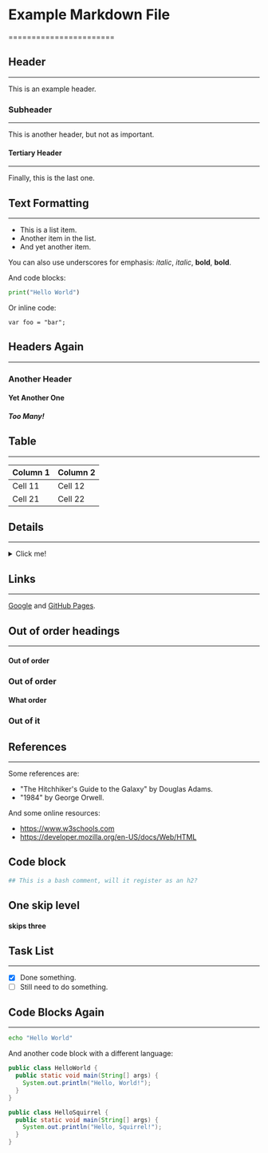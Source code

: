 # Example Markdown File
=======================

## Header
-----------

This is an example header.

### Subheader
-------------

This is another header, but not as important.

#### Tertiary Header
-------------------

Finally, this is the last one.

## Text Formatting
------------------

* This is a list item.
* Another item in the list.
* And yet another item.

You can also use underscores for emphasis: *italic*, _italic_, **bold**, __bold__.

And code blocks:

```python
print("Hello World")
```

Or inline code:

`var foo = "bar";`

## Headers Again
-----------------

### Another Header

#### Yet Another One

##### Too Many!

## Table
--------

| Column 1 | Column 2 |
|:---------|:---------|
| Cell 11  | Cell 12  |
| Cell 21  | Cell 22  |

## Details
------------

<details>
  <summary>Click me!</summary>
  This is some hidden content.
</details>

## Links
--------

[Google](https://www.google.com) and [GitHub Pages](https://pages.github.com).

## Out of order headings
--------------

#### Out of order

### Out of order

#### What order

### Out of it

## References
----------------

Some references are:

* "The Hitchhiker's Guide to the Galaxy" by Douglas Adams.
* "1984" by George Orwell.

And some online resources:

* <https://www.w3schools.com>
* <https://developer.mozilla.org/en-US/docs/Web/HTML>

## Code block

```sh
## This is a bash comment, will it register as an h2?
```

## One skip level

#### skips three



## Task List
--------------

* [x] Done something.
* [ ] Still need to do something.

## Code Blocks Again
-------------------

```bash
echo "Hello World"
```

And another code block with a different language:

```java
public class HelloWorld {
  public static void main(String[] args) {
    System.out.println("Hello, World!");
  }
}

public class HelloSquirrel {
  public static void main(String[] args) {
    System.out.println("Hello, Squirrel!");
  }
}
```


